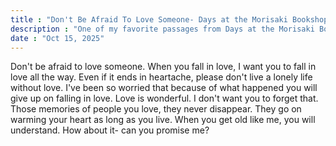 ```yaml
---
title : "Don't Be Afraid To Love Someone- Days at the Morisaki Bookshop"
description : "One of my favorite passages from Days at the Morisaki Bookshop"
date : "Oct 15, 2025"
---
```

Don't be afraid to love someone. When you fall in love, I want you to fall in love all the way. Even if it ends in heartache, please don't live a lonely life without love. I've been so worried that because of what happened you will give up on falling in love. Love is wonderful. I don't want you to forget that. Those memories of people you love, they never disappear. They go on warming your heart as long as you live. When you get old like me, you will understand. How about it- can you promise me?